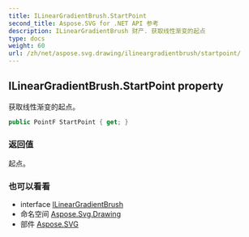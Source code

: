 ```yaml
---
title: ILinearGradientBrush.StartPoint
second_title: Aspose.SVG for .NET API 参考
description: ILinearGradientBrush 财产. 获取线性渐变的起点
type: docs
weight: 60
url: /zh/net/aspose.svg.drawing/ilineargradientbrush/startpoint/
---
```

## ILinearGradientBrush.StartPoint property

获取线性渐变的起点。

```csharp
public PointF StartPoint { get; }
```

### 返回值

起点。

### 也可以看看

* interface [ILinearGradientBrush](../)
* 命名空间 [Aspose.Svg.Drawing](../../ilineargradientbrush/)
* 部件 [Aspose.SVG](../../../)


